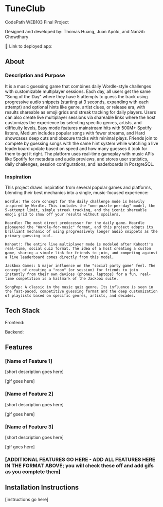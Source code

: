 # TuneClub

CodePath WEB103 Final Project

Designed and developed by: Thomas Huang, Juan Apolo, and Nanzib Chowdhury

🔗 Link to deployed app: 

## About

### Description and Purpose

It is a music guessing game that combines daily Wordle-style challenges with customizable multiplayer sessions. Each day, all users get the same "Song of the Day" where they have 5 attempts to guess the track using progressive audio snippets (starting at 3 seconds, expanding with each attempt) and optional hints like genre, artist clues, or release era, with results shareable as emoji grids and streak tracking for daily players. Users can also create live multiplayer sessions via shareable links where the host customizes the experience by selecting specific genres, artists, and difficulty levels, Easy mode features mainstream hits with 500M+ Spotify listens, Medium includes popular songs with fewer streams, and Hard showcases deep cuts and obscure tracks with minimal plays. Friends join to compete by guessing songs with the same hint system while watching a live leaderboard update based on speed and how many guesses it took for them to get it right. The platform uses real-time gameplay with music APIs like Spotify for metadata and audio previews, and stores user statistics, daily challenges, session configurations, and leaderboards in PostgreSQL.

### Inspiration

This project draws inspiration from several popular games and platforms, blending their best mechanics into a single, music-focused experience:

    Wordle: The core concept for the daily challenge mode is heavily inspired by Wordle. This includes the "one-puzzle-per-day" model, the 5-attempt limit, simple streak tracking, and the iconic shareable emoji grid to show off your results without spoilers.

    Heardle: The most direct predecessor for the daily game. Heardle pioneered the "Wordle-for-music" format, and this project adopts its brilliant mechanic of using progressively longer audio snippets as the primary guessing tool.

    Kahoot!: The entire live multiplayer mode is modeled after Kahoot!'s real-time, social quiz format. The idea of a host creating a custom game, sharing a simple link for friends to join, and competing against a live leaderboard comes directly from this model.

    Jackbox Games: A major influence on the "social party game" feel. The concept of creating a "room" (or session) for friends to join instantly from their own devices (phones, laptops) for a fun, real-time competition is a hallmark of the Jackbox suite.

    SongPop: A classic in the music quiz genre. Its influence is seen in the fast-paced, competitive guessing format and the deep customization of playlists based on specific genres, artists, and decades.

## Tech Stack

Frontend:

Backend:

## Features

### [Name of Feature 1]

[short description goes here]

[gif goes here]

### [Name of Feature 2]

[short description goes here]

[gif goes here]

### [Name of Feature 3]

[short description goes here]

[gif goes here]

### [ADDITIONAL FEATURES GO HERE - ADD ALL FEATURES HERE IN THE FORMAT ABOVE; you will check these off and add gifs as you complete them]

## Installation Instructions

[instructions go here]
